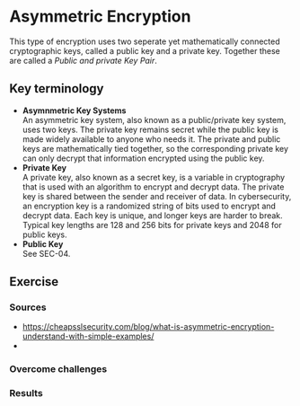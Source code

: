# Asymmetric Encryption
This type of encryption uses two seperate yet mathematically connected cryptographic keys, called a public key and a private key. Together these are called a *Public and private Key Pair*.
## Key terminology
- **Asymnmetric Key Systems**  
An asymmetric key system, also known as a public/private key system, uses two keys. The private key remains secret while the public key is made widely available to anyone who needs it. The private and public keys are mathematically tied together, so the corresponding private key can only decrypt that information encrypted using the public key.
- **Private Key**  
A private key, also known as a secret key, is a variable in cryptography that is used with an algorithm to encrypt and decrypt data. The private key is shared between the sender and receiver of data. In cybersecurity, an encryption key is a randomized string of bits used to encrypt and decrypt data. Each key is unique, and longer keys are harder to break. Typical key lengths are 128 and 256 bits for private keys and 2048 for public keys.
- **Public Key**  
See SEC-04.

## Exercise
### Sources
- https://cheapsslsecurity.com/blog/what-is-asymmetric-encryption-understand-with-simple-examples/  
- 

### Overcome challenges


### Results
